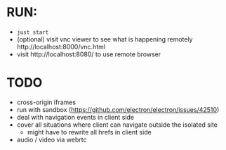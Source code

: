 # RUN:

- `just start`
- (optional) visit vnc viewer to see what is happening remotely http://localhost:8000/vnc.html
- visit http://localhost:8080/ to use remote browser

# TODO

- cross-origin iframes
- run with sandbox (https://github.com/electron/electron/issues/42510)
- deal with navigation events in client side
- cover all situations where client can navigate outside the isolated site
  - might have to rewrite all hrefs in client side
- audio / video via webrtc
